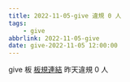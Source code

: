 ```yaml
---
title: 2022-11-05-give 違規 0 人
tags:
    - give
abbrlink: 2022-11-05-give
date: give-2022-11-05 12:00:00
---
```

give 板 [板規連結](https://www.ptt.cc/bbs/give/M.1612495900.A.C32.html)
昨天違規 0 人
